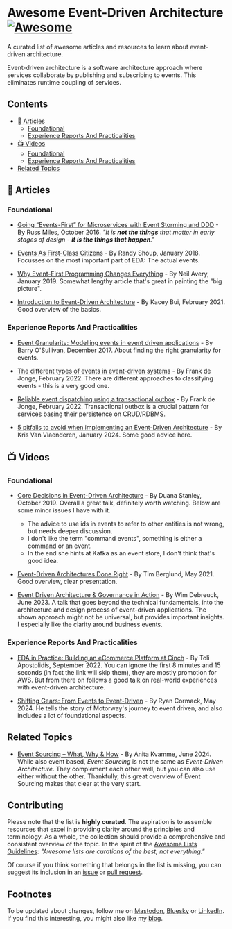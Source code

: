 <!-- omit in toc -->
# Awesome Event-Driven Architecture [![Awesome](https://awesome.re/badge.svg)](https://awesome.re)

A curated list of awesome articles and resources to learn about event-driven architecture.

Event-driven architecture is a software architecture approach where services collaborate by publishing and subscribing to events. This eliminates runtime coupling of services.





<!-- omit in toc -->
## Contents
  
- [📕 Articles](#-articles)
  - [Foundational](#foundational)
  - [Experience Reports And Practicalities](#experience-reports-and-practicalities)
- [📺 Videos](#-videos)
  - [Foundational](#foundational-1)
  - [Experience Reports And Practicalities](#experience-reports-and-practicalities-1)
- [Related Topics](#related-topics)
  
## 📕 Articles

### Foundational

- [Going “Events-First” for Microservices with Event Storming and DDD](https://medium.com/russmiles/going-events-first-for-microservices-with-event-storming-and-ddd-8614437486f0) - By Russ Miles, October 2016. _"It is **not the things** that matter in early stages of design - **it is the things that happen**."_

- [Events As First-Class Citizens](https://hackernoon.com/events-as-first-class-citizens-8633e8479493?gi=5ecff3301dfa) - By Randy Shoup, January 2018. Focusses on the most important part of EDA: The actual events.

- [Why Event-First Programming Changes Everything](https://www.confluent.io/blog/journey-to-event-driven-part-1-why-event-first-thinking-changes-everything/) - By Neil Avery, January 2019. Somewhat lengthy article that's great in painting the "big picture".

- [Introduction to Event-Driven Architecture](https://medium.com/microservicegeeks/introduction-to-event-driven-architecture-e94ef442d824) - By Kacey Bui, February 2021. Good overview of the basics.


### Experience Reports And Practicalities

- [Event Granularity: Modelling events in event driven applications](https://barryosull.com/blog/event-granularity-modelling-events-in-event-driven-applications/) - By Barry O'Sullivan, December 2017. About finding the right granularity for events.
  
- [The different types of events in event-driven systems](https://blog.frankdejonge.nl/the-different-types-of-events-in-event-driven-systems/) - By Frank de Jonge, February 2022. There are different approaches to classifying events - this is a very good one.

- [Reliable event dispatching using a transactional outbox](https://blog.frankdejonge.nl/reliable-event-dispatching-using-a-transactional-outbox/) - By Frank de Jonge, February 2022. Transactional outbox is a crucial pattern for services basing their persistence on CRUD/RDBMS.


- [5 pitfalls to avoid when implementing an Event-Driven Architecture](https://medium.com/@kris_22373/5-pitfalls-to-avoid-when-implementing-an-event-driven-architecture-7fb04d7fa7ca) - By Kris Van Vlaenderen, January 2024. Some good advice here.


## 📺 Videos

### Foundational

- [Core Decisions in Event-Driven Architecture](https://www.youtube.com/watch?v=SKXS2h3MdPM&list=PLXstpDPZ7AtX78V_JYUJX7z8RjdcB9HQq) - By Duana Stanley, October 2019. Overall a great talk, definitely worth watching. Below are some minor issues I have with it.
    - The advice to use ids in events to refer to other entities is not wrong, but needs deeper discussion. 
    - I don't like the term "command events", something is either a command or an event.
    - In the end she hints at Kafka as an event store, I don't think that's good idea. 
  

- [Event-Driven Architectures Done Right](https://www.youtube.com/watch?v=A_mstzRGfIE&list=PLXstpDPZ7AtX78V_JYUJX7z8RjdcB9HQq) - By Tim Berglund, May 2021. Good overview, clear presentation.


- [Event Driven Architecture & Governance in Action](https://www.youtube.com/watch?v=9guR3CBTG44&list=PLXstpDPZ7AtX78V_JYUJX7z8RjdcB9HQq) - By Wim Debreuck, June 2023. A talk that goes beyond the technical fundamentals, into the architecture and design process of event-driven applications. The shown approach might not be universal, but provides important insights. I especially like the clarity around business events.



### Experience Reports And Practicalities


- [EDA in Practice: Building an eCommerce Platform at Cinch](https://www.youtube.com/watch?v=wM-dTroS0FA&t=493s&list=PLXstpDPZ7AtX78V_JYUJX7z8RjdcB9HQq) - By Toli Apostolidis, September 2022. You can ignore the first 8 minutes and 15 seconds (in fact the link will skip them), they are mostly promotion for AWS. But from there on follows a good talk on real-world experiences with event-driven architecture.


- [Shifting Gears: From Events to Event-Driven](https://www.youtube.com/watch?v=1dWJO31wpV8&list=PLXstpDPZ7AtX78V_JYUJX7z8RjdcB9HQq) - By Ryan Cormack, May 2024. He tells the story of Motorway's journey to event driven, and also includes a lot of foundational aspects. 

## Related Topics

- [Event Sourcing – What, Why & How](https://www.youtube.com/watch?v=1KlQVhVYiFU&list=PLXstpDPZ7AtX78V_JYUJX7z8RjdcB9HQq) - By Anita Kvamme, June 2024. While also event based, _Event Sourcing_ is not the same as _Event-Driven Architecture_. They complement each other well, but you can also use either without the other. Thankfully, this great overview of Event Sourcing makes that clear at the very start.


<!-- omit in toc -->
## Contributing

Please note that the list is **highly curated**. The aspiration is to assemble resources that excel in providing clarity around the principles and terminology. As a whole, the collection should provide a comprehensive and consistent overview of the topic. In the spirit of the [Awesome Lists Guidelines](https://github.com/sindresorhus/awesome/blob/main/pull_request_template.md): _"Awesome lists are curations of the best, not everything."_


Of course if you think something that belongs in the list is missing, you can suggest its inclusion in an [issue](https://github.com/reactivesystems-eu/awesome-event-driven-architecture/issues) or [pull request](https://docs.github.com/en/pull-requests/collaborating-with-pull-requests/proposing-changes-to-your-work-with-pull-requests/creating-a-pull-request).



<!-- omit in toc -->
## Footnotes

To be updated about changes, follow me on [Mastodon](https://mastodon.social/@lutzhuehnken), [Bluesky](https://bsky.app/profile/lutzh.bsky.social) or [LinkedIn](https://de.linkedin.com/in/lutzh). If you find this interesting, you might also like my [blog](https://www.reactivesystems.eu/).


